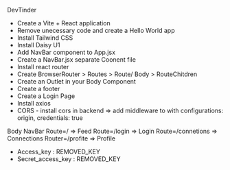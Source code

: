 DevTinder
- Create a Vite + React application
- Remove unecessary code and create a Hello World app
- Install Tailwind CSS
- Install Daisy U1
- Add NavBar component to App.jsx
- Create a NavBar.jsx separate Coonent file
- Install react router
- Create BrowserRouter > Routes > Route/ Body > RouteChitdren
- Create an Outlet in your Body Component
- Create a footer
- Create a Login Page
- Install axios
- CORS - install cors in backend => add middleware to with configurations: origin, credentials: true

Body
    NavBar
    Route=/ => Feed
    Route=/login => Login
    Route=/connetions => Connections
    Router=/profite => Profile

- Access_key : REMOVED_KEY
- Secret_access_key : REMOVED_KEY